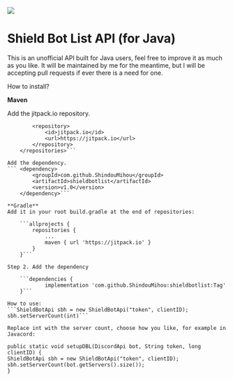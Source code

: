 [![](https://jitpack.io/v/ShindouMihou/shieldbotlist.svg)](https://jitpack.io/#ShindouMihou/shieldbotlist)
# Shield Bot List API (for Java)
This is an unofficial API built for Java users, feel free to improve it as much as you like.
It will be maintained by me for the meantime, but I will be accepting pull requests if ever there is a need for one.

How to install?

**Maven**

Add the jitpack.io repository.
```	<repositories>
		<repository>
		    <id>jitpack.io</id>
		    <url>https://jitpack.io</url>
		</repository>
	</repositories>```
  
Add the dependency.
```	<dependency>
	    <groupId>com.github.ShindouMihou</groupId>
	    <artifactId>shieldbotlist</artifactId>
	    <version>v1.0</version>
	</dependency>```

**Gradle**
Add it in your root build.gradle at the end of repositories:

	```allprojects {
		repositories {
			...
			maven { url 'https://jitpack.io' }
		}
	}```
  
Step 2. Add the dependency

	```dependencies {
	        implementation 'com.github.ShindouMihou:shieldbotlist:Tag'
	}```
  
How to use:
```ShieldBotApi sbh = new ShieldBotApi("token", clientID);
sbh.setServerCount(int)```

Replace int with the server count, choose how you like, for example in Javacord:
```
    public static void setupDBL(DiscordApi bot, String token, long clientID) {
    ShieldBotApi sbh = new ShieldBotApi("token", clientID);
    sbh.setServerCount(bot.getServers().size());
    }
```
